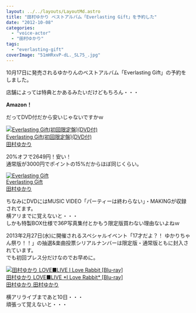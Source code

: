 ```yaml
---
layout: ../../layouts/LayoutMd.astro
title: "田村ゆかり ベストアルバム「Everlasting Gift」を予約した"
date: "2012-10-08"
categories: 
  - "voice-actor"
  - "田村ゆかり"
tags: 
  - "everlasting-gift"
coverImage: "51mHRxvP-dL._SL75_.jpg"
---
```


10月17日に発売されるゆかりんのベストアルバム「Everlasting Gift」の予約をしました。

店舗によっては特典とかあるみたいだけどもちろん・・・

**Amazon！**

だってDVD付だから安いじゃないですかｗ

[![Everlasting Gift(初回限定盤)(DVD付)](images/51mHRxvP-dL._SL75_.jpg)  
Everlasting Gift(初回限定盤)(DVD付)  
田村ゆかり](https://www.amazon.co.jp/exec/obidos/ASIN/B008NCZE1C/mizuka123-22/ref=nosim)

20%オフで2649円！安い！  
通常版が3000円でポイントの15%だからほぼ同じくらい。

[![Everlasting Gift](images/51Pct9N8toL._SL75_.jpg)  
Everlasting Gift  
田村ゆかり](https://www.amazon.co.jp/exec/obidos/ASIN/B008NCZE1M/mizuka123-22/ref=nosim)

ちなみにDVDにはMUSIC VIDEO「パーティーは終わらない」・MAKINGが収録されてます。  
横アリまでに覚えないと・・・  
しかも特製BOX仕様で36P写真集付とかもう限定版買わない理由ないよねｗ

2013年2月27日(水)に開催されるスペシャルイベント「17才だよ？！ ゆかりちゃん祭り！！」の抽選&楽曲投票シリアルナンバーは限定版・通常版ともに封入されています。  
でも初回プレス分だけなのでお早めに。

[![田村ゆかり LOVE■LIVE *I Love Rabbit* [Blu-ray]](images/51OP0KsLe8L._SL75_.jpg)  
田村ゆかり LOVE■LIVE \*I Love Rabbit\* \[Blu-ray\]  
田村ゆかり 田村ゆかり](https://www.amazon.co.jp/exec/obidos/ASIN/B007W4DY32/mizuka123-22/ref=nosim)

横アリライブまであと10日・・・  
頑張って覚えないと・・・
